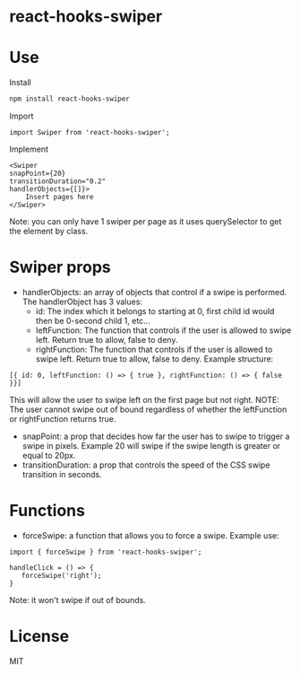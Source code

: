 # react-hooks-swiper

# Use

Install
```sh
npm install react-hooks-swiper
```

Import

```
import Swiper from 'react-hooks-swiper';
```

Implement

```
<Swiper
snapPoint={20}
transitionDuration="0.2"
handlerObjects={[]}>
    Insert pages here
</Swiper>
```

Note: you can only have 1 swiper per page as it uses querySelector to get the element by class.

# Swiper props

- handlerObjects: an array of objects that control if a swipe is performed.
The handlerObject has 3 values: 
    - id: The index which it belongs to starting at 0, first child id would then be 0-second child 1, etc...
    - leftFunction: The function that controls if the user is allowed to swipe left. Return true to allow, false to deny.
    - rightFunction: The function that controls if the user is allowed to swipe left. Return true to allow, false to deny.
Example structure:
```
[{ id: 0, leftFunction: () => { true }, rightFunction: () => { false }}]
```
This will allow the user to swipe left on the first page but not right. NOTE: The user cannot swipe out of bound regardless of whether the leftFunction or rightFunction returns true.

- snapPoint: a prop that decides how far the user has to swipe to trigger a swipe in pixels. Example 20 will swipe if the swipe length is greater or equal to 20px.
- transitionDuration: a prop that controls the speed of the CSS swipe transition in seconds.

# Functions

- forceSwipe: a function that allows you to force a swipe.
Example use:
```
import { forceSwipe } from 'react-hooks-swiper';

handleClick = () => {
   forceSwipe('right');
}
```
Note: it won't swipe if out of bounds.

# License
MIT
